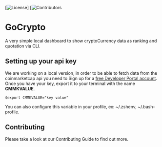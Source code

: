 [![License](https://img.shields.io/badge/License-Apache_2.0-blue.svg)]
[![Contributors](https://img.shields.io/github/contributors/tavaresrodrigo/GoCrypto.svg)

# GoCrypto

A very simple local dashboard to show cryptoCurrency data as ranking and quotation via CLI.

## Setting up your api key 

We are working on a local version, in order to be able to fetch data from the coinmarketcap api you need to Sign up for a [free Developer Portal account](https://pro.coinmarketcap.com/). Once you have your key, export it to your terminal with the name **CMMKVALUE**.

````
$export CMMKVALUE="key value"
````

You can also configure this variable in your profile, ex: ~/.zshenv,  ~/.bash-profile. 


## Contributing

Please take a look at our Contributing Guide to find out more. 

